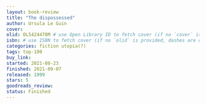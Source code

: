```yaml
---
layout: book-review
title: "The dispossessed"
author: Ursula Le Guin
cover: 
olid: OL5424470M # use Open Library ID to fetch cover (if no `cover` is provided)
isbn: # use ISBN to fetch cover (if no `olid` is provided, dashes are optional)
categories: fiction utopia(?)
tags: top-100
buy_link:
started: 2021-08-23
finished: 2021-09-07
released: 1999
stars: 5
goodreads_review: 
status: Finished
---
```


